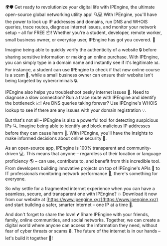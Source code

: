 🌍🛡️ Get ready to revolutionize your digital life with IPEngine, the ultimate open-source global networking utility app! 🔍💻 With IPEngine, you'll have the power to look up IP addresses and domains, run DNS and WHOIS queries, trace routes, diagnose internet issues, and monitor your network setup – all for FREE 📦! Whether you're a student, developer, remote worker, small business owner, or everyday user, IPEngine has got you covered. 💪

Imagine being able to quickly verify the authenticity of a website 🔒 before sharing sensitive information or making an online purchase. With IPEngine, you can simply type in a domain name and instantly see if it's legitimate 📊. For instance, a student can use IPEngine to check if that new online course is a scam 💸, while a small business owner can ensure their website isn't being targeted by cybercriminals 🔒.

IPEngine also helps you troubleshoot pesky internet issues 🔧. Need to diagnose a slow connection? Run a trace route with IPEngine and identify the bottleneck 📈! Are DNS queries taking forever? Use IPEngine's WHOIS lookup to see if there are any issues with your domain registration 💡.

But that's not all – IPEngine is also a powerful tool for detecting suspicious IPs 🔍. Imagine being able to identify and block malicious IP addresses before they can cause harm 🚫. With IPEngine, you'll have the insights to make informed decisions about online security 👥.

As an open-source app, IPEngine is 100% transparent and community-driven 💻. This means that anyone – regardless of their location or language proficiency 🌎 – can use, contribute to, and benefit from this incredible tool. From developers building innovative projects on top of IPEngine's APIs 🚀 to IT professionals monitoring network performance 🔧, there's something for everyone.

So why settle for a fragmented internet experience when you can have a seamless, secure, and transparent one with IPEngine? 💥 Download it now from our website at [https://www.ipengine.xyz](https://www.ipengine.xyz) and start building a safer, smarter internet – one IP at a time 🚀.

And don't forget to share the love! 💕 Share IPEngine with your friends, family, online communities, and social networks. Together, we can create a digital world where anyone can access the information they need, without fear of cyber threats or scams 🔒. The future of the internet is in our hands – let's build it together 🌟!